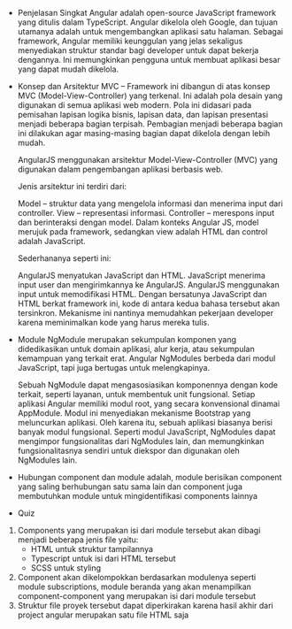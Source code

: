 - Penjelasan Singkat
  Angular adalah open-source JavaScript framework yang ditulis dalam TypeScript. Angular dikelola oleh Google, dan tujuan utamanya adalah untuk mengembangkan aplikasi satu halaman. Sebagai framework, Angular memiliki keunggulan yang jelas sekaligus menyediakan struktur standar bagi developer untuk dapat bekerja dengannya. Ini memungkinkan pengguna untuk membuat aplikasi besar yang dapat mudah dikelola.

- Konsep dan Arsitektur
  MVC – Framework ini dibangun di atas konsep MVC (Model-View-Controller) yang terkenal. Ini adalah pola desain yang digunakan di semua aplikasi web modern. Pola ini didasari pada pemisahan lapisan logika bisnis, lapisan data, dan lapisan presentasi menjadi beberapa bagian terpisah. Pembagian menjadi beberapa bagian ini dilakukan agar masing-masing bagian dapat dikelola dengan lebih mudah.

  AngularJS menggunakan arsitektur Model-View-Controller (MVC) yang digunakan dalam pengembangan aplikasi berbasis web.

  Jenis arsitektur ini terdiri dari:

  Model – struktur data yang mengelola informasi dan menerima input dari controller.
  View – representasi informasi.
  Controller – merespons input dan berinteraksi dengan model.
  Dalam konteks Angular JS, model merujuk pada framework, sedangkan view adalah HTML dan control adalah JavaScript.

  Sederhananya seperti ini:

  AngularJS menyatukan JavaScript dan HTML.
  JavaScript menerima input user dan mengirimkannya ke AngularJS.
  AngularJS menggunakan input untuk memodifikasi HTML.
  Dengan bersatunya JavaScript dan HTML berkat framework ini, kode di antara kedua bahasa tersebut akan tersinkron. Mekanisme ini nantinya memudahkan pekerjaan developer karena meminimalkan kode yang harus mereka tulis.

- Module
  NgModule merupakan sekumpulan komponen yang didedikasikan untuk domain aplikasi, alur kerja, atau sekumpulan kemampuan yang terkait erat. Angular NgModules berbeda dari modul JavaScript, tapi juga bertugas untuk melengkapinya.

  Sebuah NgModule dapat mengasosiasikan komponennya dengan kode terkait, seperti layanan, untuk membentuk unit fungsional. Setiap aplikasi Angular memiliki modul root, yang secara konvensional dinamai AppModule. Modul ini menyediakan mekanisme Bootstrap yang meluncurkan aplikasi. Oleh karena itu, sebuah aplikasi biasanya berisi banyak modul fungsional. Seperti modul JavaScript, NgModules dapat mengimpor fungsionalitas dari NgModules lain, dan memungkinkan fungsionalitasnya sendiri untuk diekspor dan digunakan oleh NgModules lain.

- Hubungan component dan module adalah, module berisikan component yang saling berhubungan satu sama lain dan component juga membutuhkan module untuk mingidentifikasi components lainnya

- Quiz
1. Components yang merupakan isi dari module tersebut akan dibagi menjadi beberapa jenis file yaitu:
   - HTML untuk struktur tampilannya
   - Typescript untuk isi dari HTML tersebut 
   - SCSS untuk styling
2. Component akan dikelompokkan berdasarkan modulenya seperti module subscriptions, module beranda yang akan menampilkan component-component yang merupakan isi dari module tersebut
3. Struktur file proyek tersebut dapat diperkirakan karena hasil akhir dari project angular merupakan satu file HTML saja
